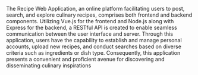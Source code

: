 The Recipe Web Application, an online platform facilitating users to post, search, and explore culinary
recipes, comprises both frontend and backend components. Utilizing Vue.js for the frontend and Node.js
along with Express for the backend, a RESTful API is created to enable seamless communication between
the user interface and server. Through this application, users have the capability to establish and manage
personal accounts, upload new recipes, and conduct searches based on diverse criteria such as ingredients
or dish type. Consequently, this application presents a convenient and proficient avenue for discovering
and disseminating culinary inspirations
